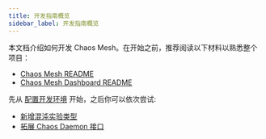 ```yaml
---
title: 开发指南概览
sidebar_label: 开发指南概览
---
```


本文档介绍如何开发 Chaos Mesh。在开始之前，推荐阅读以下材料以熟悉整个项目：

- [Chaos Mesh README](https://github.com/chaos-mesh/chaos-mesh/blob/master/README.md)
- [Chaos Mesh Dashboard README](https://github.com/chaos-mesh/chaos-mesh/blob/master/ui/README.md)

先从 [配置开发环境](configure-development-environment.md) 开始，之后你可以依次尝试:

- [新增混沌实验类型](add-new-chaos-experiment-type.md)
- [拓展 Chaos Daemon 接口](extend-chaos-daemon-interface.md)
